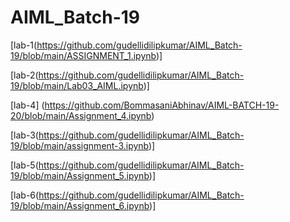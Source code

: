 # AIML_Batch-19
[lab-1(https://github.com/gudellidilipkumar/AIML_Batch-19/blob/main/ASSIGNMENT_1.ipynb)]

[lab-2(https://github.com/gudellidilipkumar/AIML_Batch-19/blob/main/Lab03_AIML.ipynb)]

[lab-4] (https://github.com/BommasaniAbhinav/AIML-BATCH-19-20/blob/main/Assignment_4.ipynb)

[lab-3(https://github.com/gudellidilipkumar/AIML_Batch-19/blob/main/assignment-3.ipynb)]

[lab-5(https://github.com/gudellidilipkumar/AIML_Batch-19/blob/main/Assignment_5.ipynb)]

[lab-6(https://github.com/gudellidilipkumar/AIML_Batch-19/blob/main/Assignment_6.ipynb)]
